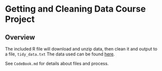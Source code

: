 <h1>Getting and Cleaning Data Course Project</h1>
<h2>Overview</h2>
The included R file will download and unzip data, then clean it and output to a file, <code>tidy_data.txt</code>
The data used can be found <a href="https://d396qusza40orc.cloudfront.net/getdata%2Fprojectfiles%2FUCI%20HAR%20Dataset.zip">here</a>.

See <code>CodeBook.md</code> for details about files and process.